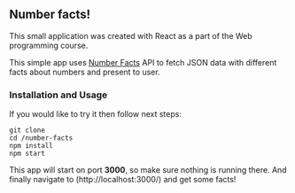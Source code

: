 ## Number facts!
This small application was created with React as a part of the Web programming course.

This simple app uses [Number Facts](http://numbersapi.com/) API to fetch JSON data with different facts about numbers 
and present to user.

### Installation and Usage
If you would like to try it then follow next steps:

```
git clone
cd /number-facts
npm install 
npm start
```

This app will start on port **3000**, so make sure nothing is running there.
And finally navigate to (http://localhost:3000/) and get some facts!